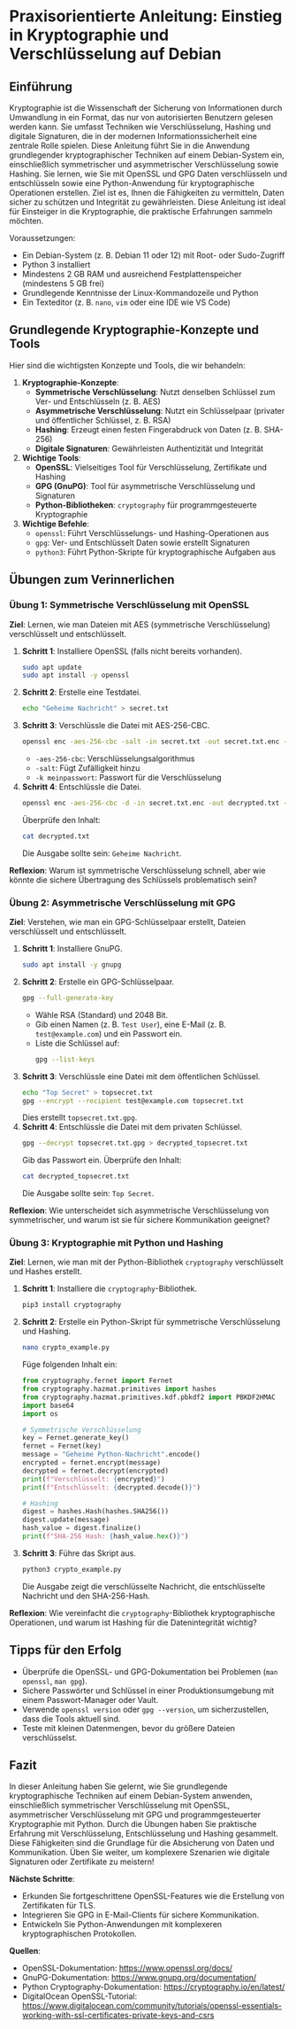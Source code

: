 # Praxisorientierte Anleitung: Einstieg in Kryptographie und Verschlüsselung auf Debian

## Einführung
Kryptographie ist die Wissenschaft der Sicherung von Informationen durch Umwandlung in ein Format, das nur von autorisierten Benutzern gelesen werden kann. Sie umfasst Techniken wie Verschlüsselung, Hashing und digitale Signaturen, die in der modernen Informationssicherheit eine zentrale Rolle spielen. Diese Anleitung führt Sie in die Anwendung grundlegender kryptographischer Techniken auf einem Debian-System ein, einschließlich symmetrischer und asymmetrischer Verschlüsselung sowie Hashing. Sie lernen, wie Sie mit OpenSSL und GPG Daten verschlüsseln und entschlüsseln sowie eine Python-Anwendung für kryptographische Operationen erstellen. Ziel ist es, Ihnen die Fähigkeiten zu vermitteln, Daten sicher zu schützen und Integrität zu gewährleisten. Diese Anleitung ist ideal für Einsteiger in die Kryptographie, die praktische Erfahrungen sammeln möchten.

Voraussetzungen:
- Ein Debian-System (z. B. Debian 11 oder 12) mit Root- oder Sudo-Zugriff
- Python 3 installiert
- Mindestens 2 GB RAM und ausreichend Festplattenspeicher (mindestens 5 GB frei)
- Grundlegende Kenntnisse der Linux-Kommandozeile und Python
- Ein Texteditor (z. B. `nano`, `vim` oder eine IDE wie VS Code)

## Grundlegende Kryptographie-Konzepte und Tools
Hier sind die wichtigsten Konzepte und Tools, die wir behandeln:

1. **Kryptographie-Konzepte**:
   - **Symmetrische Verschlüsselung**: Nutzt denselben Schlüssel zum Ver- und Entschlüsseln (z. B. AES)
   - **Asymmetrische Verschlüsselung**: Nutzt ein Schlüsselpaar (privater und öffentlicher Schlüssel, z. B. RSA)
   - **Hashing**: Erzeugt einen festen Fingerabdruck von Daten (z. B. SHA-256)
   - **Digitale Signaturen**: Gewährleisten Authentizität und Integrität
2. **Wichtige Tools**:
   - **OpenSSL**: Vielseitiges Tool für Verschlüsselung, Zertifikate und Hashing
   - **GPG (GnuPG)**: Tool für asymmetrische Verschlüsselung und Signaturen
   - **Python-Bibliotheken**: `cryptography` für programmgesteuerte Kryptographie
3. **Wichtige Befehle**:
   - `openssl`: Führt Verschlüsselungs- und Hashing-Operationen aus
   - `gpg`: Ver- und Entschlüsselt Daten sowie erstellt Signaturen
   - `python3`: Führt Python-Skripte für kryptographische Aufgaben aus

## Übungen zum Verinnerlichen

### Übung 1: Symmetrische Verschlüsselung mit OpenSSL
**Ziel**: Lernen, wie man Dateien mit AES (symmetrische Verschlüsselung) verschlüsselt und entschlüsselt.

1. **Schritt 1**: Installiere OpenSSL (falls nicht bereits vorhanden).
   ```bash
   sudo apt update
   sudo apt install -y openssl
   ```
2. **Schritt 2**: Erstelle eine Testdatei.
   ```bash
   echo "Geheime Nachricht" > secret.txt
   ```
3. **Schritt 3**: Verschlüssle die Datei mit AES-256-CBC.
   ```bash
   openssl enc -aes-256-cbc -salt -in secret.txt -out secret.txt.enc -k meinpasswort
   ```
   - `-aes-256-cbc`: Verschlüsselungsalgorithmus
   - `-salt`: Fügt Zufälligkeit hinzu
   - `-k meinpasswort`: Passwort für die Verschlüsselung
4. **Schritt 4**: Entschlüssle die Datei.
   ```bash
   openssl enc -aes-256-cbc -d -in secret.txt.enc -out decrypted.txt -k meinpasswort
   ```
   Überprüfe den Inhalt:
   ```bash
   cat decrypted.txt
   ```
   Die Ausgabe sollte sein: `Geheime Nachricht`.

**Reflexion**: Warum ist symmetrische Verschlüsselung schnell, aber wie könnte die sichere Übertragung des Schlüssels problematisch sein?

### Übung 2: Asymmetrische Verschlüsselung mit GPG
**Ziel**: Verstehen, wie man ein GPG-Schlüsselpaar erstellt, Dateien verschlüsselt und entschlüsselt.

1. **Schritt 1**: Installiere GnuPG.
   ```bash
   sudo apt install -y gnupg
   ```
2. **Schritt 2**: Erstelle ein GPG-Schlüsselpaar.
   ```bash
   gpg --full-generate-key
   ```
   - Wähle RSA (Standard) und 2048 Bit.
   - Gib einen Namen (z. B. `Test User`), eine E-Mail (z. B. `test@example.com`) und ein Passwort ein.
   - Liste die Schlüssel auf:
     ```bash
     gpg --list-keys
     ```
3. **Schritt 3**: Verschlüssle eine Datei mit dem öffentlichen Schlüssel.
   ```bash
   echo "Top Secret" > topsecret.txt
   gpg --encrypt --recipient test@example.com topsecret.txt
   ```
   Dies erstellt `topsecret.txt.gpg`.
4. **Schritt 4**: Entschlüssle die Datei mit dem privaten Schlüssel.
   ```bash
   gpg --decrypt topsecret.txt.gpg > decrypted_topsecret.txt
   ```
   Gib das Passwort ein. Überprüfe den Inhalt:
   ```bash
   cat decrypted_topsecret.txt
   ```
   Die Ausgabe sollte sein: `Top Secret`.

**Reflexion**: Wie unterscheidet sich asymmetrische Verschlüsselung von symmetrischer, und warum ist sie für sichere Kommunikation geeignet?

### Übung 3: Kryptographie mit Python und Hashing
**Ziel**: Lernen, wie man mit der Python-Bibliothek `cryptography` verschlüsselt und Hashes erstellt.

1. **Schritt 1**: Installiere die `cryptography`-Bibliothek.
   ```bash
   pip3 install cryptography
   ```
2. **Schritt 2**: Erstelle ein Python-Skript für symmetrische Verschlüsselung und Hashing.
   ```bash
   nano crypto_example.py
   ```
   Füge folgenden Inhalt ein:
   ```python
   from cryptography.fernet import Fernet
   from cryptography.hazmat.primitives import hashes
   from cryptography.hazmat.primitives.kdf.pbkdf2 import PBKDF2HMAC
   import base64
   import os

   # Symmetrische Verschlüsselung
   key = Fernet.generate_key()
   fernet = Fernet(key)
   message = "Geheime Python-Nachricht".encode()
   encrypted = fernet.encrypt(message)
   decrypted = fernet.decrypt(encrypted)
   print(f"Verschlüsselt: {encrypted}")
   print(f"Entschlüsselt: {decrypted.decode()}")

   # Hashing
   digest = hashes.Hash(hashes.SHA256())
   digest.update(message)
   hash_value = digest.finalize()
   print(f"SHA-256 Hash: {hash_value.hex()}")
   ```
3. **Schritt 3**: Führe das Skript aus.
   ```bash
   python3 crypto_example.py
   ```
   Die Ausgabe zeigt die verschlüsselte Nachricht, die entschlüsselte Nachricht und den SHA-256-Hash.

**Reflexion**: Wie vereinfacht die `cryptography`-Bibliothek kryptographische Operationen, und warum ist Hashing für die Datenintegrität wichtig?

## Tipps für den Erfolg
- Überprüfe die OpenSSL- und GPG-Dokumentation bei Problemen (`man openssl`, `man gpg`).
- Sichere Passwörter und Schlüssel in einer Produktionsumgebung mit einem Passwort-Manager oder Vault.
- Verwende `openssl version` oder `gpg --version`, um sicherzustellen, dass die Tools aktuell sind.
- Teste mit kleinen Datenmengen, bevor du größere Dateien verschlüsselst.

## Fazit
In dieser Anleitung haben Sie gelernt, wie Sie grundlegende kryptographische Techniken auf einem Debian-System anwenden, einschließlich symmetrischer Verschlüsselung mit OpenSSL, asymmetrischer Verschlüsselung mit GPG und programmgesteuerter Kryptographie mit Python. Durch die Übungen haben Sie praktische Erfahrung mit Verschlüsselung, Entschlüsselung und Hashing gesammelt. Diese Fähigkeiten sind die Grundlage für die Absicherung von Daten und Kommunikation. Üben Sie weiter, um komplexere Szenarien wie digitale Signaturen oder Zertifikate zu meistern!

**Nächste Schritte**:
- Erkunden Sie fortgeschrittene OpenSSL-Features wie die Erstellung von Zertifikaten für TLS.
- Integrieren Sie GPG in E-Mail-Clients für sichere Kommunikation.
- Entwickeln Sie Python-Anwendungen mit komplexeren kryptographischen Protokollen.

**Quellen**:
- OpenSSL-Dokumentation: https://www.openssl.org/docs/
- GnuPG-Dokumentation: https://www.gnupg.org/documentation/
- Python Cryptography-Dokumentation: https://cryptography.io/en/latest/
- DigitalOcean OpenSSL-Tutorial: https://www.digitalocean.com/community/tutorials/openssl-essentials-working-with-ssl-certificates-private-keys-and-csrs